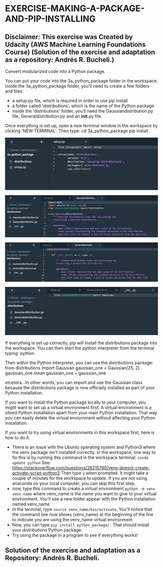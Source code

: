 # EXERCISE-MAKING-A-PACKAGE-AND-PIP-INSTALLING

## Disclaimer: This exercise was Created by Udacity (AWS Machine Learning Foundations Course) (Solution of the exercise and adaptation as a repository: Andrés R. Bucheli.)

Convert modularized code into a Python package.

You can put your code into the 3a_python_package folder in the workspace. Inside the 3a_python_package folder, you'll need to create a few folders and files:
* a setup.py file, which is required in order to use pip install
* a folder called 'distributions', which is the name of the Python package
* inside the 'distributions' folder, you'll need the Gaussiandistribution.py file, Generaldistribution.py and an __init__.py file.

Once everything is set up, open a new terminal window in the workspace by clicking 'NEW TERMINAL'. Then type:
cd 3a_python_package
pip install .

![image1](https://raw.githubusercontent.com/ARBUCHELI/EXERCISE-MAKING-A-PACKAGE-AND-PIP-INSTALLING/master/Sin%20t%C3%ADtulo1.jpg)

![image2](https://raw.githubusercontent.com/ARBUCHELI/EXERCISE-MAKING-A-PACKAGE-AND-PIP-INSTALLING/master/Sin%20t%C3%ADtulo2.jpg)

![image3](https://raw.githubusercontent.com/ARBUCHELI/EXERCISE-MAKING-A-PACKAGE-AND-PIP-INSTALLING/master/Sin%20t%C3%ADtulo3.jpg)

![image4](https://raw.githubusercontent.com/ARBUCHELI/EXERCISE-MAKING-A-PACKAGE-AND-PIP-INSTALLING/master/Sin%20t%C3%ADtulo4.jpg)

If everything is set up correctly, pip will install the distributions package into the workspace. You can then start the python interpreter from the terminal typing:
python

Then within the Python interpreter, you can use the distributions package:
from distributions import Gaussian
gaussian_one = Gaussian(25, 2)
gaussian_one.mean
gaussian_one + gaussian_one

etcetera...In other words, you can import and use the Gaussian class because the distributions package is now officially installed as part of your Python installation.

If you want to install the Python package locally to your computer, you might want to set up a virtual environment first. A virtual environment is a siloed Python installation apart from your main Python installation. That way you can easily delete the virtual enviornment without affecting your Python installation.

If you want to try using virtual environments in this workspace first, here is how to do it:
- There is an issue with the Ubuntu operating system and Python3 where the venv package isn't installed correctly. In the workspace, one way to fix this is by running this command in the workspace terminal: `conda update python` See: https://stackoverflow.com/questions/26215790/venv-doesnt-create-activate-script-python3 Then type `y` when prompted. It might take a couple of minutes for the workspace to update. If you are not using anaconda on your local computer, you can skip this first step.
- now, type this command to create a virtual environment `python -m venv venv_name` where venv_name is the name you want to give to your virtual environment. You'll see a new folder appear with the Python installation named venv_name
- In the terminal, type `source venv_name/bin/activate`. You'll notice that the command line now shows (venv_name) at the beginning of the line to indicate you are using the venv_name virtual environment
- Now, you can type `pip install python_package/.` That should install your distributions Python package.
- Try using the package in a program to see if everything works!


## Solution of the exercise and adaptation as a Repository: Andrés R. Bucheli.

